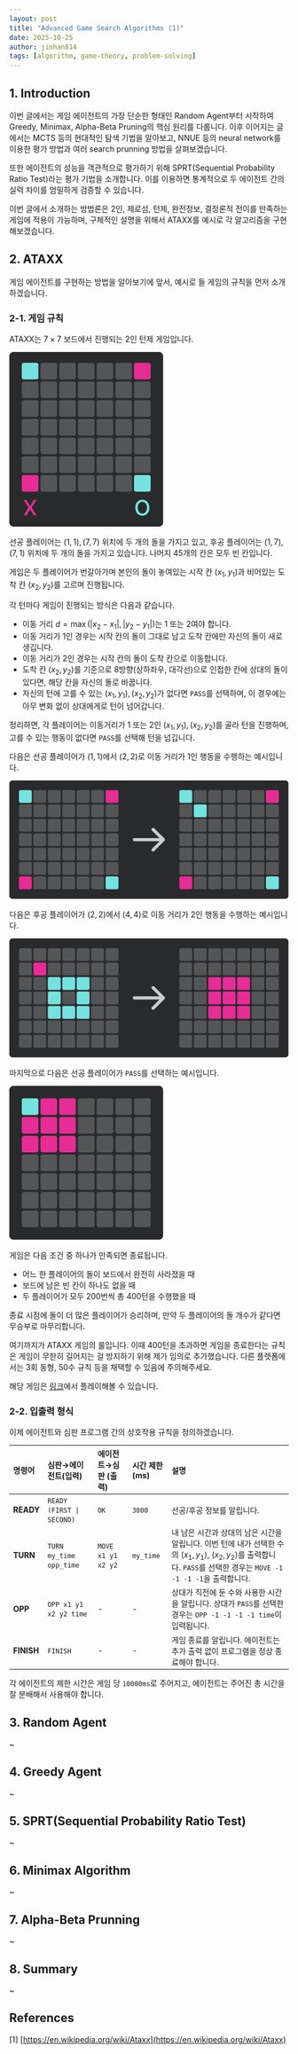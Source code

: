 ```yaml
---
layout: post
title: "Advanced Game Search Algorithms (1)"
date: 2025-10-25
author: jinhan814
tags: [algorithm, game-theory, problem-solving]
---
```


## 1. Introduction

이번 글에서는 게임 에이전트의 가장 단순한 형태인 Random Agent부터 시작하여 Greedy, Minimax, Alpha-Beta Pruning의 핵심 원리를 다룹니다. 이후 이어지는 글에서는 MCTS 등의 현대적인 탐색 기법을 알아보고, NNUE 등의 neural network를 이용한 평가 방법과 여러 search prunning 방법을 살펴보겠습니다.

또한 에이전트의 성능을 객관적으로 평가하기 위해 SPRT(Sequential Probability Ratio Test)라는 평가 기법을 소개합니다. 이를 이용하면 통계적으로 두 에이전트 간의 실력 차이를 엄밀하게 검증할 수 있습니다.

이번 글에서 소개하는 방법론은 $2$인, 제로섬, 턴제, 완전정보, 결정론적 전이를 만족하는 게임에 적용이 가능하며, 구체적인 설명을 위해서 ATAXX를 예시로 각 알고리즘을 구현해보겠습니다.

## 2. ATAXX

게임 에이전트를 구현하는 방법을 알아보기에 앞서, 예시로 들 게임의 규칙을 먼저 소개하겠습니다.

### 2-1. 게임 규칙

ATAXX는 $7 \times 7$ 보드에서 진행되는 $2$인 턴제 게임입니다.

![Fig.1](/assets/images/2025-10-25-advanced-game-search/fig1_v4.png)

선공 플레이어는 $(1, 1), (7, 7)$ 위치에 두 개의 돌을 가지고 있고, 후공 플레이어는 $(1, 7)$, $(7, 1)$ 위치에 두 개의 돌을 가지고 있습니다. 나머지 $45$개의 칸은 모두 빈 칸입니다.

게임은 두 플레이어가 번갈아가며 본인의 돌이 놓여있는 시작 칸 $(x_1, y_1)$과 비어있는 도착 칸 $(x_2, y_2)$를 고르며 진행됩니다.

각 턴마다 게임이 진행되는 방식은 다음과 같습니다.

- 이동 거리 $d = \max(|x_2 - x_1|, |y_2 - y_1|)$는 $1$ 또는 $2$여야 합니다.
- 이동 거리가 $1$인 경우는 시작 칸의 돌이 그대로 남고 도착 칸에만 자신의 돌이 새로 생깁니다.
- 이동 거리가 $2$인 경우는 시작 칸의 돌이 도착 칸으로 이동합니다.
- 도착 칸 $(x_2, y_2)$를 기준으로 $8$방향(상하좌우, 대각선)으로 인접한 칸에 상대의 돌이 있다면, 해당 칸을 자신의 돌로 바꿉니다.
- 자신의 턴에 고를 수 있는 $(x_1, y_1), (x_2, y_2)$가 없다면 `PASS`를 선택하며, 이 경우에는 아무 변화 없이 상대에게로 턴이 넘어갑니다.

정리하면, 각 플레이어는 이동거리가 $1$ 또는 $2$인 $(x_1, y_1), (x_2, y_2)$를 골라 턴을 진행하며, 고를 수 있는 행동이 없다면 `PASS`를 선택해 턴을 넘깁니다.

다음은 선공 플레이어가 $(1, 1)$에서 $(2, 2)$로 이동 거리가 $1$인 행동을 수행하는 예시입니다.

![Fig.2](/assets/images/2025-10-25-advanced-game-search/fig2_v3.png)

다음은 후공 플레이어가 $(2, 2)$에서 $(4, 4)$로 이동 거리가 $2$인 행동을 수행하는 예시입니다.

![Fig.3](/assets/images/2025-10-25-advanced-game-search/fig3_v3.png)

마지막으로 다음은 선공 플레이어가 `PASS`를 선택하는 예시입니다.

![Fig.4](/assets/images/2025-10-25-advanced-game-search/fig4_v3.png)

게임은 다음 조건 중 하나가 만족되면 종료됩니다.

- 어느 한 플레이어의 돌이 보드에서 완전히 사라졌을 때
- 보드에 남은 빈 칸이 하나도 없을 때
- 두 플레이어가 모두 $200$번씩 총 $400$턴을 수행했을 때

종료 시점에 돌이 더 많은 플레이어가 승리하며, 만약 두 플레이어의 돌 개수가 같다면 무승부로 마무리합니다.

여기까지가 ATAXX 게임의 룰입니다. 이때 $400$턴을 초과하면 게임을 종료한다는 규칙은 게임이 무한히 길어지는 걸 방지하기 위해 제가 임의로 추가했습니다. 다른 플렛폼에서는 $3$회 동형, $50$수 규칙 등을 채택할 수 있음에 주의해주세요.

해당 게임은 [링크](https://alphano.co.kr/problem/1/play)에서 플레이해볼 수 있습니다.

### 2-2. 입출력 형식

이제 에이전트와 심판 프로그램 간의 상호작용 규칙을 정의하겠습니다.

| 명령어 | 심판→에이전트(입력) | 에이전트→심판 (출력) | 시간 제한(ms) | 설명 |
|:--|:--|:--|:--|:--|
| **READY** | `READY (FIRST \| SECOND)` | `OK` | `3000` | 선공/후공 정보를 알립니다. |
| **TURN** | `TURN my_time opp_time` | `MOVE x1 y1 x2 y2` | `my_time` | 내 남은 시간과 상대의 남은 시간을 알립니다. 이번 턴에 내가 선택한 수의 $(x_1, y_1)$, $(x_2, y_2)$를 출력합니다. `PASS`를 선택한 경우는 `MOVE -1 -1 -1 -1`을 출력합니다. |
| **OPP** | `OPP x1 y1 x2 y2 time` | - | - | 상대가 직전에 둔 수와 사용한 시간을 알립니다. 상대가 `PASS`를 선택한 경우는 `OPP -1 -1 -1 -1 time`이 입력됩니다. |
| **FINISH** | `FINISH` | - | - | 게임 종료를 알립니다. 에이전트는 추가 출력 없이 프로그램을 정상 종료해야 합니다. |

각 에이전트의 제한 시간은 게임 당 `10000ms`로 주어지고, 에이전트는 주어진 총 시간을 잘 분배해서 사용해야 합니다.

## 3. Random Agent

~

## 4. Greedy Agent

~

## 5. SPRT(Sequential Probability Ratio Test)

~

## 6. Minimax Algorithm

~

## 7. Alpha-Beta Prunning

~

## 8. Summary

~

## References

[1] [https://en.wikipedia.org/wiki/Ataxx](https://en.wikipedia.org/wiki/Ataxx)